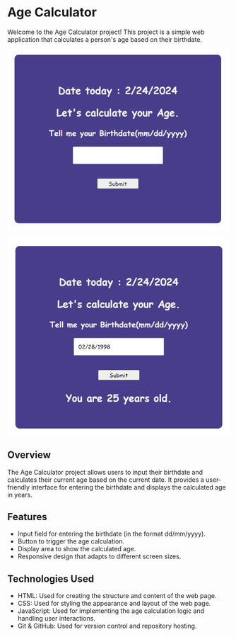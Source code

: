 # Age Calculator

Welcome to the Age Calculator project! This project is a simple web application that calculates a person's age based on their birthdate.

![Before submission](https://github.com/PragatiiGupta/Mini-Projects/blob/main/Age%20Calculator/Before.png)

![After submission](https://github.com/PragatiiGupta/Mini-Projects/blob/main/Age%20Calculator/After.png)

## Overview

The Age Calculator project allows users to input their birthdate and calculates their current age based on the current date. It provides a user-friendly interface for entering the birthdate and displays the calculated age in years.

## Features

- Input field for entering the birthdate (in the format dd/mm/yyyy).
- Button to trigger the age calculation.
- Display area to show the calculated age.
- Responsive design that adapts to different screen sizes.

## Technologies Used

- HTML: Used for creating the structure and content of the web page.
- CSS: Used for styling the appearance and layout of the web page.
- JavaScript: Used for implementing the age calculation logic and handling user interactions.
- Git & GitHub: Used for version control and repository hosting.
